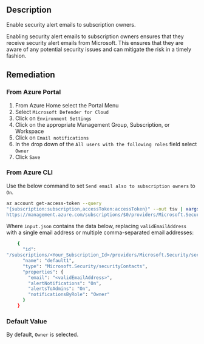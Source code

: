 ## Description

Enable security alert emails to subscription owners.

Enabling security alert emails to subscription owners ensures that they receive security alert emails from Microsoft. This ensures that they are aware of any potential security issues and can mitigate the risk in a timely fashion.

## Remediation

### From Azure Portal

1. From Azure Home select the Portal Menu
2. Select `Microsoft Defender for Cloud`
3. Click on `Environment Settings`
4. Click on the appropriate Management Group, Subscription, or Workspace
5. Click on `Email notifications`
6. In the drop down of the `All users with the following roles` field select `Owner`
7. Click `Save`

### From Azure CLI

Use the below command to set `Send email also to subscription owners` to `On`.

```bash
az account get-access-token --query
"{subscription:subscription,accessToken:accessToken}" --out tsv | xargs -L1 bash -c 'curl -X PUT -H "Authorization: Bearer $1" -H "Content-Type: application/json"
https://management.azure.com/subscriptions/$0/providers/Microsoft.Security/se curityContacts/default1?api-version=2017-08-01-preview -d@"input.json"'
```

Where `input.json` contains the data below, replacing `validEmailAddress` with a single email address or multiple comma-separated email addresses:

```bash
    {
      "id":
"/subscriptions/<Your_Subscription_Id>/providers/Microsoft.Security/securityC ontacts/default1",
      "name": "default1",
      "type": "Microsoft.Security/securityContacts",
      "properties": {
        "email": "<validEmailAddress>",
        "alertNotifications": "On",
        "alertsToAdmins": "On",
        "notificationsByRole": "Owner"
      }
    }
```

### Default Value

By default, `Owner` is selected.
